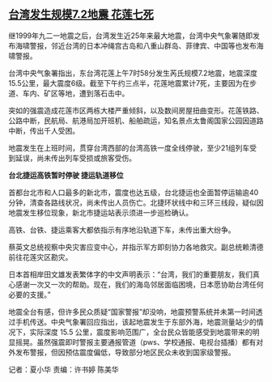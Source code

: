 <!--1712133125000-->
[台湾发生规模7.2地震 花莲七死](https://www.rfa.org/mandarin/yataibaodao/gangtai/hx1-04032024043139.html)
------

<p><span style="font-weight: 400;">继1999年九二一地震之后，台湾发生近25年来最大地震，台湾中央气象署随即发布海啸警报，邻近台湾的日本冲绳宫古岛和八重山群岛、菲律宾、中国等也发布海啸警报。</span></p><p><span style="font-weight: 400;">台湾中央气象署指出，东台湾花莲上午7时58分发生芮氏规模7.2地震，地震深度15.5公里，最大震度6级。截至下午约三点半，花莲地震累计7死，主要因为在步道、车内、矿区等地，遭到落石击中。</span></p><p><span style="font-weight: 400;">突如的强震造成花莲市区两栋大楼严重倾斜，以及数间房屋扭曲变形。花莲铁路、公路中断，民航局、航港局加开班机、船舶疏运，知名景点太鲁阁国家公园因道路中断，传出千人受困。</span></p><p><span style="font-weight: 400;">地震发生在上班时间，贯穿台湾西部的台湾高铁一度全线停驶，至少21组列车受到延误，尚未传出列车受损或旅客受伤。</span></p><p><strong>台北捷运高铁暂时停驶 捷运轨道移位</strong></p><p><span style="font-weight: 400;">首都台北市和人口最多的新北市，震度也达五级，台北捷运也全面暂停运输逾40分钟，清查各路线状况，尚未传出人员伤亡。北捷环状线中和三环三线段，疑似因地震发生移位现象，新北市捷运站表示须进一步巡检确认。</span></p><p><span style="font-weight: 400;">高铁、台铁、捷运乘客大都依指示有序地沿轨道下车，未传出重大纷争。</span></p><p><span style="font-weight: 400;">蔡英文总统视察中央灾害应变中心，并指示军方即刻协力各地救灾。副总统赖清德前往花莲灾区勘灾。</span></p><p><span style="font-weight: 400;">日本首相岸田文雄发表繁体字的中文声明表示：“台湾，我们的重要朋友，我们真心感谢一次又一次的帮助。现在，我们的海岛邻居面临困境，日本愿协助台湾任何必要的支援。”</span></p><p><span style="font-weight: 400;">地震全台有感，但许多民众质疑“国家警报”却没响，地震预警系统并未第一时间透过手机传送。中央气象署回应指出，该起地震发生于东部外海，地震测量站少的情况下，实际深度 15.5 公里，震度影响范围广，全台民众皆能感受到地震带来的明显摇晃。虽然强震即时警报主要通报管道（pws、学校通报、电视台插播）都有对外发布警报，但因预估震度偏低，导致部分地区民众未收到国家级警报。</span></p><p></p><p><span style="font-weight: 400;">记者：夏小华 责编：许书婷 陈美华 </span></p><p></p>
